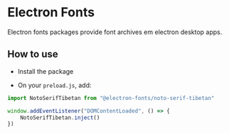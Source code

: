 # Electron Fonts

Electron fonts packages provide font archives em electron desktop apps.

## How to use

* Install the package

* On your `preload.js`, add:

```ts
import NotoSerifTibetan from "@electron-fonts/noto-serif-tibetan"

window.addEventListener("DOMContentLoaded", () => {
    NotoSerifTibetan.inject()
})
```